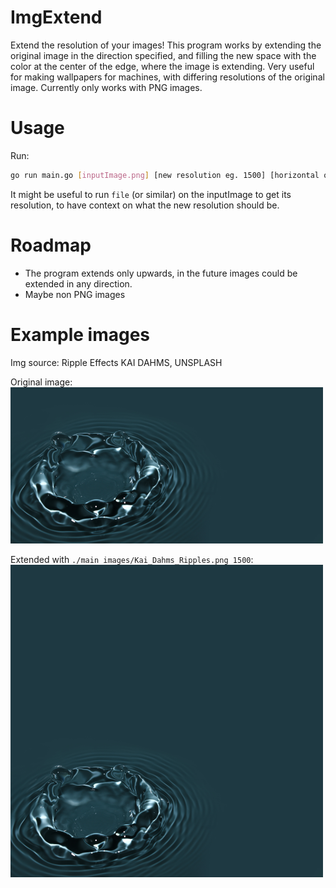 # ImgExtend
Extend the resolution of your images!
This program works by extending the original image in the direction specified, and filling the new space with the color at the center of the edge, where the image is extending.
Very useful for making wallpapers for machines, with differing resolutions of the original image.
Currently only works with PNG images.

# Usage
Run:
```bash
go run main.go [inputImage.png] [new resolution eg. 1500] [horizontal offset for fillcolor (optional)]
```

It might be useful to run `file` (or similar) on the inputImage to get its resolution, to have context on what the new resolution should be.

# Roadmap
- The program extends only upwards, in the future images could be extended in any direction.
- Maybe non PNG images

# Example images
Img source: Ripple Effects KAI DAHMS, UNSPLASH

Original image:
![Kai_Dahms_Ripples.png](https://github.com/aleparuokakauppa/imgExtend/blob/main/images/Kai_Dahms_Ripples.png?raw=true)

Extended with `./main images/Kai_Dahms_Ripples.png 1500`:
![Kai_Dahms_Ripples_extended.png](https://github.com/aleparuokakauppa/imgExtend/blob/main/images/Kai_Dahms_Ripples_extended.png?raw=true)

